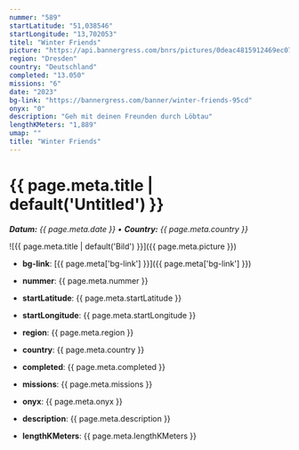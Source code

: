 ```yaml
---
nummer: "589"
startLatitude: "51,038546"
startLongitude: "13,702053"
titel: "Winter Friends"
picture: "https://api.bannergress.com/bnrs/pictures/0deac4815912469ec07e98a727543277"
region: "Dresden"
country: "Deutschland"
completed: "13.050"
missions: "6"
date: "2023"
bg-link: "https://bannergress.com/banner/winter-friends-95cd"
onyx: "0"
description: "Geh mit deinen Freunden durch Löbtau"
lengthKMeters: "1,889"
umap: ""
title: "Winter Friends"
---
```

# {{ page.meta.title | default('Untitled') }}

_**Datum:** {{ page.meta.date }} • **Country:** {{ page.meta.country }}_

![{{ page.meta.title | default('Bild') }}]({{ page.meta.picture }})

- **bg-link**: [{{ page.meta['bg-link'] }}]({{ page.meta['bg-link'] }})

- **nummer**: {{ page.meta.nummer }}
- **startLatitude**: {{ page.meta.startLatitude }}
- **startLongitude**: {{ page.meta.startLongitude }}
- **region**: {{ page.meta.region }}
- **country**: {{ page.meta.country }}
- **completed**: {{ page.meta.completed }}
- **missions**: {{ page.meta.missions }}
- **onyx**: {{ page.meta.onyx }}
- **description**: {{ page.meta.description }}
- **lengthKMeters**: {{ page.meta.lengthKMeters }}
